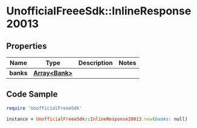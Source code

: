 # UnofficialFreeeSdk::InlineResponse20013

## Properties

Name | Type | Description | Notes
------------ | ------------- | ------------- | -------------
**banks** | [**Array&lt;Bank&gt;**](Bank.md) |  | 

## Code Sample

```ruby
require 'UnofficialFreeeSdk'

instance = UnofficialFreeeSdk::InlineResponse20013.new(banks: null)
```


